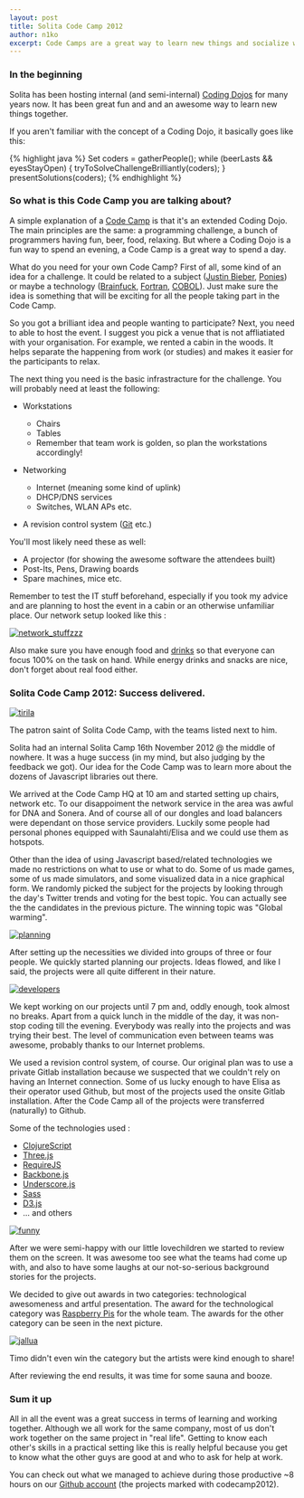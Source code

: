 ```yaml
---
layout: post
title: Solita Code Camp 2012
author: n1ko
excerpt: Code Camps are a great way to learn new things and socialize with your mates. Solita hosted its first internal Code Camp november 2012 and it was a great success!
---
```


### In the beginning ###

Solita has been hosting internal (and semi-internal)
[Coding Dojos](http://codingdojo.org/cgi-bin/wiki.pl?WhatIsCodingDojo)
for many years now. It has been great fun and and an awesome way to
learn new things together.

If you aren't familiar with the concept of a Coding Dojo, it basically
goes like this:

{% highlight java %}
Set<Programmer> coders = gatherPeople();
while (beerLasts && eyesStayOpen) {
    tryToSolveChallengeBrilliantly(coders);
}
presentSolutions(coders);
{% endhighlight %}

### So what is this Code Camp you are talking about? ###

A simple explanation of a
[Code Camp](http://en.wikipedia.org/wiki/Code_Camp) is that it's an
extended Coding Dojo. The main principles are the same: a programming
challenge, a bunch of programmers having fun, beer, food, relaxing.
But where a Coding Dojo is a fun way to spend an evening, a Code Camp
is a great way to spend a day.

What do you need for your own Code Camp? First of all, some kind of an
idea for a challenge. It could be related to a subject
([Justin Bieber](http://www.justinbiebermusic.com),
[Ponies](http://www.hasbro.com/mylittlepony)) or maybe a technology
([Brainfuck](http://esolangs.org/wiki/brainfuck),
[Fortran](http://www.fortran.com/),
[COBOL](http://www.webopedia.com/TERM/C/COBOL.html)). Just make sure
the idea is something that will be exciting for all the people taking
part in the Code Camp.

So you got a brilliant idea and people wanting to participate? Next,
you need to able to host the event. I suggest you pick a venue that is
not affliatiated with your organisation. For example, we rented a
cabin in the woods. It helps separate the happening from work (or
studies) and makes it easier for the participants to relax.

The next thing you need is the basic infrastracture for the challenge.
You will probably need at least the following:

* Workstations
  * Chairs
  * Tables
  * Remember that team work is golden, so plan the workstations accordingly!

* Networking
  * Internet (meaning some kind of uplink)
  * DHCP/DNS services
  * Switches, WLAN APs etc.

* A revision control system ([Git](http://git-scm.com/) etc.)

You'll most likely need these as well:

* A projector (for showing the awesome software the attendees built)
* Post-Its, Pens, Drawing boards
* Spare machines, mice etc.

Remember to test the IT stuff beforehand, especially if you took my
advice and are planning to host the event in a cabin or an otherwise
unfamiliar place. Our network setup looked like this :

[![network_stuffzzz](/img/codecamp/small/codecamp_interweb.jpg)](/img/codecamp/codecamp_interweb.jpg)

Also make sure you have enough food and [drinks](http://xkcd.com/323/)
so that everyone can focus 100% on the task on hand. While energy
drinks and snacks are nice, don't forget about real food either.

### Solita Code Camp 2012: Success delivered. ###

[![tirila](/img/codecamp/small/ascii_tirila.jpg)](/img/codecamp/ascii_tirila.jpg)

The patron saint of Solita Code Camp, with the teams listed next to him.

Solita had an internal Solita Camp 16th November 2012 @ the middle of
nowhere. It was a huge success (in my mind, but also judging by the
feedback we got). Our idea for the Code Camp was to learn more about
the dozens of Javascript libraries out there.

We arrived at the Code Camp HQ at 10 am and started setting up chairs,
network etc. To our disappoiment the network service in the area was
awful for DNA and Sonera. And of course all of our dongles and load
balancers were dependant on those service providers. Luckily some
people had personal phones equipped with Saunalahti/Elisa and we could
use them as hotspots.

Other than the idea of using Javascript based/related technologies we
made no restrictions on what to use or what to do. Some of us made
games, some of us made simulators, and some visualized data in a nice
graphical form. We randomly picked the subject for the projects by
looking through the day's Twitter trends and voting for the best
topic. You can actually see the the candidates in the previous
picture. The winning topic was "Global warming".

[![planning](/img/codecamp/small/concept.jpg)](/img/codecamp/concept.jpg)

After setting up the necessities we divided into groups of three or
four people. We quickly started planning our projects. Ideas flowed,
and like I said, the projects were all quite different in their
nature.

[![developers](/img/codecamp/small/developersdevelopersdevelopers.jpg)](/img/codecamp/developersdevelopersdevelopers.jpg)

We kept working on our projects until 7 pm and, oddly enough, took
almost no breaks. Apart from a quick lunch in the middle of the day,
it was non-stop coding till the evening. Everybody was really into the
projects and was trying their best. The level of communication even
between teams was awesome, probably thanks to our Internet problems.

We used a revision control system, of course. Our original plan was to
use a private Gitlab installation because we suspected that we
couldn't rely on having an Internet connection. Some of us lucky
enough to have Elisa as their operator used Github, but most of the
projects used the onsite Gitlab installation. After the Code Camp all
of the projects were transferred (naturally) to Github.

Some of the technologies used :

* [ClojureScript](https://github.com/clojure/clojurescript)
* [Three.js](https://github.com/mrdoob/three.js/)
* [RequireJS](http://requirejs.org/)
* [Backbone.js](http://backbonejs.org/)
* [Underscore.js](http://underscorejs.org/)
* [Sass](http://sass-lang.com/)
* [D3.js](http://d3js.org/)
* ... and others

[![funny](/img/codecamp/small/very_funny.jpg)](/img/codecamp/very_funny.jpg)

After we were semi-happy with our little lovechildren we started to
review them on the screen. It was awesome too see what the teams had
come up with, and also to have some laughs at our not-so-serious
background stories for the projects.

We decided to give out awards in two categories: technological
awesomeness and artful presentation. The award for the technological
category was [Raspberry Pis](http://www.raspberrypi.org/) for the
whole team. The awards for the other category can be seen in the next
picture.

[![jallua](/img/codecamp/small/timo_juo_jallua.jpg)](/img/codecamp/timo_juo_jallua.jpg)

Timo didn't even win the category but the artists were kind enough to
share!

After reviewing the end results, it was time for some sauna and booze.

### Sum it up ###

All in all the event was a great success in terms of learning and
working together. Although we all work for the same company, most of
us don't work together on the same project in "real life". Getting to
know each other's skills in a practical setting like this is really
helpful because you get to know what the other guys are good at and
who to ask for help at work.

You can check out what we managed to achieve during those productive
~8 hours on our [Github account](https://github.com/solita) (the
projects marked with codecamp2012).

